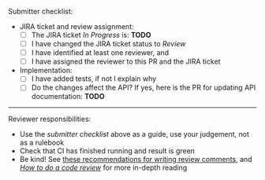 Submitter checklist:

* JIRA ticket and review assignment:
  * [ ] The JIRA ticket _In Progress_ is: **TODO**
  * [ ] I have changed the JIRA ticket status to _Review_
  * [ ] I have identified at least one reviewer, and
  * [ ] I have assigned the reviewer to this PR and the JIRA ticket
* Implementation:
  * [ ] I have added tests, if not I explain why
  * [ ] Do the changes affect the API? If yes, here is the PR for updating API documentation: **TODO**

---

Reviewer responsibilities:

* Use the _submitter checklist_ above as a guide, use your judgement, not as a rulebook
* Check that CI has finished running and result is green
* Be kind!
  See [these recommendations for writing review comments](https://google.github.io/eng-practices/review/reviewer/comments.html), and [_How to do a code review_](https://google.github.io/eng-practices/review/reviewer/) for more in-depth reading
